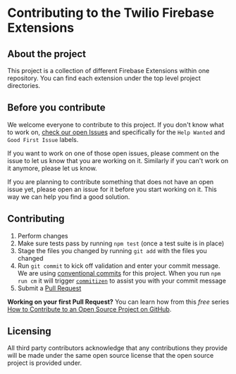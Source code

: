 # Contributing to the Twilio Firebase Extensions

## About the project

This project is a collection of different Firebase Extensions within one repository. You can find each extension under the top level project directories.

## Before you contribute

We welcome everyone to contribute to this project. If you don't know what to work on, [check our open Issues](https://github.com/twilio-labs/twilio-firebase-extensions/issues) and specifically for the `Help Wanted` and `Good First Issue` labels.

If you want to work on one of those open issues, please comment on the issue to let us know that you are working on it. Similarly if you can't work on it anymore, please let us know.

If you are planning to contribute something that does not have an open issue yet, please open an issue for it before you start working on it. This way we can help you find a good solution.

## Contributing

1. Perform changes
2. Make sure tests pass by running `npm test` (once a test suite is in place)
3. Stage the files you changed by running `git add` with the files you changed
4. Run `git commit` to kick off validation and enter your commit message. We are using [conventional commits](https://www.conventionalcommits.org/en/) for this project. When you run `npm run cm` it will trigger [`commitizen`](https://npm.im/commitizen) to assist you with your commit message
5. Submit a [Pull Request](https://github.com/twilio-labs/twilio-firebase-extensions/pulls)

**Working on your first Pull Request?** You can learn how from this _free_ series [How to Contribute to an Open Source Project on GitHub](https://app.egghead.io/playlists/how-to-contribute-to-an-open-source-project-on-github).

## Licensing

All third party contributors acknowledge that any contributions they provide will be made under the same open source license that the open source project is provided under.